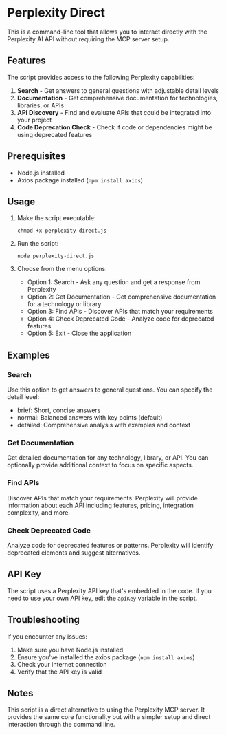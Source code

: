 # Perplexity Direct

This is a command-line tool that allows you to interact directly with the Perplexity AI API without requiring the MCP server setup.

## Features

The script provides access to the following Perplexity capabilities:

1. **Search** - Get answers to general questions with adjustable detail levels
2. **Documentation** - Get comprehensive documentation for technologies, libraries, or APIs
3. **API Discovery** - Find and evaluate APIs that could be integrated into your project
4. **Code Deprecation Check** - Check if code or dependencies might be using deprecated features

## Prerequisites

- Node.js installed
- Axios package installed (`npm install axios`)

## Usage

1. Make the script executable:
   ```
   chmod +x perplexity-direct.js
   ```

2. Run the script:
   ```
   node perplexity-direct.js
   ```

3. Choose from the menu options:
   - Option 1: Search - Ask any question and get a response from Perplexity
   - Option 2: Get Documentation - Get comprehensive documentation for a technology or library
   - Option 3: Find APIs - Discover APIs that match your requirements
   - Option 4: Check Deprecated Code - Analyze code for deprecated features
   - Option 5: Exit - Close the application

## Examples

### Search
Use this option to get answers to general questions. You can specify the detail level:
- brief: Short, concise answers
- normal: Balanced answers with key points (default)
- detailed: Comprehensive analysis with examples and context

### Get Documentation
Get detailed documentation for any technology, library, or API. You can optionally provide additional context to focus on specific aspects.

### Find APIs
Discover APIs that match your requirements. Perplexity will provide information about each API including features, pricing, integration complexity, and more.

### Check Deprecated Code
Analyze code for deprecated features or patterns. Perplexity will identify deprecated elements and suggest alternatives.

## API Key

The script uses a Perplexity API key that's embedded in the code. If you need to use your own API key, edit the `apiKey` variable in the script.

## Troubleshooting

If you encounter any issues:
1. Make sure you have Node.js installed
2. Ensure you've installed the axios package (`npm install axios`)
3. Check your internet connection
4. Verify that the API key is valid

## Notes

This script is a direct alternative to using the Perplexity MCP server. It provides the same core functionality but with a simpler setup and direct interaction through the command line.
